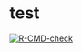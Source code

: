 # test
<!-- badges: start -->
  [![R-CMD-check](https://github.com/infobambaranda/test/actions/workflows/R-CMD-check.yaml/badge.svg)](https://github.com/infobambaranda/test/actions/workflows/R-CMD-check.yaml)
  <!-- badges: end -->
